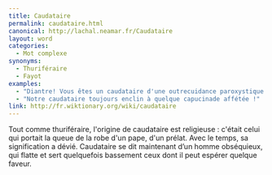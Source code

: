 ```yaml
---
title: Caudataire
permalink: caudataire.html
canonical: http://lachal.neamar.fr/Caudataire
layout: word
categories:
  - Mot complexe
synonyms:
  - Thuriféraire
  - Fayot
examples:
  - "Diantre! Vous êtes un caudataire d'une outrecuidance paroxystique!"
  - "Notre caudataire toujours enclin à quelque capucinade affétée !"
link: http://fr.wiktionary.org/wiki/caudataire
---
```


Tout comme thuriféraire, l'origine de caudataire est religieuse : c'était celui qui portait la queue de la robe d'un pape, d'un prélat. Avec le temps, sa signification a dévié. Caudataire se dit maintenant d’un homme obséquieux, qui flatte et sert quelquefois bassement ceux dont il peut espérer quelque faveur.

